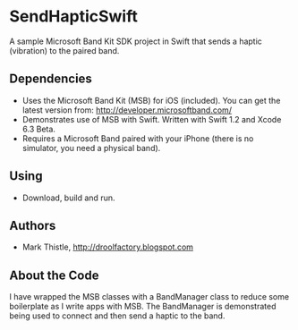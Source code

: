 # SendHapticSwift
A sample Microsoft Band Kit SDK project in Swift that sends a haptic (vibration) to the paired band.

## Dependencies
* Uses the Microsoft Band Kit (MSB) for iOS (included). You can get the latest version from: http://developer.microsoftband.com/
* Demonstrates use of MSB with Swift. Written with Swift 1.2 and Xcode 6.3 Beta.
* Requires a Microsoft Band paired with your iPhone (there is no simulator, you need a physical band).

## Using
* Download, build and run.

## Authors
* Mark Thistle, http://droolfactory.blogspot.com

## About the Code
I have wrapped the MSB classes with a BandManager class to reduce some boilerplate as I write apps with MSB.  The BandManager is demonstrated being used to connect and then send a haptic to the band.
